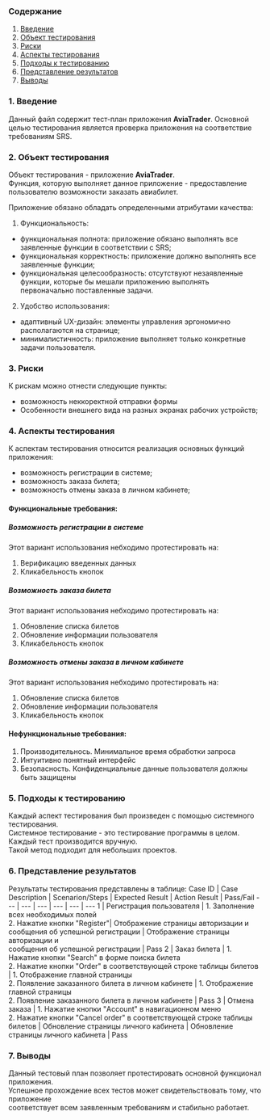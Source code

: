 ### Содержание
  1. [Введение](#1)
  2. [Объект тестирования](#2)
  3. [Риски](#3)
  4. [Аспекты тестирования](#4)<br>
  5. [Подходы к тестированию](#5)
  6. [Представление результатов](#6)
  7. [Выводы](#7)

<a name="1"></a>
### 1. Введение
  Данный файл содержит тест-план приложения **AviaTrader**. Основной целью тестирования является
  проверка приложения на соответствие требованиям SRS.

<a name="2"></a>
### 2. Объект тестирования
Объект тестирования -  приложение **AviaTrader**.  
Функция, которую выполняет данное приложение - предоставление пользователю возможности заказать авиабилет. 

Приложение обязано обладать определенными атрибутами качества: 
   
1. Функциональность:
+ функциональная полнота: приложение обязано выполнять все заявленные функции в соответствии с SRS;
+ функциональная корректность: приложение должно выполнять все заявленные функции;
+ функциональная целесообразность: отсутствуют незаявленные функции, которые бы мешали приложению выполнять первоначально поставленные задачи.

2. Удобство использования:   
+ адаптивный UX-дизайн: элементы управления эргономично располагаются на странице;  
+ минималистичность: приложение выполняет только конкретные задачи пользователя.  

<a name="3"></a>
### 3. Риски
К рискам можно отнести следующие пункты:
* возможность неккоректной отправки формы
* Особенности внешнего вида на разных экранах рабочих устройств;

<a name="4"></a>
### 4. Аспекты тестирования
К аспектам тестирования относится реализация основных функций приложения:
* возможность регистрации в системе;
* возможность заказа билета;
* возможность отмены заказа в личном кабинете;

#### Функциональные требования:

##### Возможность регистрации в системе
Этот вариант использования небходимо протестировать на:
1. Верификацию введенных данных
2. Кликабельность кнопок

##### Возможность заказа билета
Этот вариант использования небходимо протестировать на:
1. Обновление списка билетов
2. Обновление информации пользователя
3. Кликабельность кнопок

##### Возможность отмены заказа в личном кабинете
Этот вариант использования небходимо протестировать на:
1. Обновление списка билетов
2. Обновление информации пользователя
3. Кликабельность кнопок

#### Нефункциональные требования:
1. Производительнось. Минимальное время обработки запроса
2. Интуитивно понятный интерфейс
3. Безопасность. Конфиденциальные данные пользователя должны быть защищены 

<a name="5"></a>
### 5. Подходы к тестированию
Каждый аспект тестирования был произведен с помощью системного тестирования.  
Системное тестирование - это тестирование программы в целом.  
Каждый тест производится вручную.  
Такой метод подходит для небольших проектов.

<a name="6"></a>
### 6. Представление результатов
Результаты тестирования представлены в таблице:
Case ID | Case Description | Scenarion/Steps | Expected Result | Action Result | Pass/Fail
--- | --- | --- | --- | --- | ---
1 | Регистрация пользователя | 1. Заполнение всех необходимых полей <br> 2. Нажатие кнопки "Register"| Отображение страницы авторизации и <br> сообщения об успешной регистрации | Отображение страницы авторизации и <br> сообщения об успешной регистрации  | Pass
2 | Заказ билета | 1. Нажатие кнопки "Search" в форме поиска билета <br> 2. Нажатие кнопки "Order" в соответствующей строке таблицы билетов | 1. Отображение главной страницы <br> 2. Появление заказанного билета в личном кабинете | 1. Отображение главной страницы <br> 2. Появление заказанного билета в личном кабинете | Pass
3 | Отмена заказа | 1. Нажатие кнопки "Account" в навигационном меню <br> 2. Нажатие кнопки "Cancel order"  в соответствующей строке таблицы билетов |  Обновление страницы личного кабинета |  Обновление страницы личного кабинета | Pass

<a name="7"></a>
### 7. Выводы
Данный тестовый план позволяет протестировать основной функционал приложения.  
Успешное прохождение всех тестов может свидетельствовать тому, что приложение  
соответствует всем заявленным требованиям и стабильно работает.
